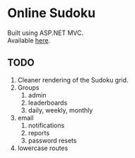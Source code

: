 # Online Sudoku

Built using ASP.NET MVC.\
Available
[here](https://sudoku.chasbob.co.uk).

## TODO

1. Cleaner rendering of the Sudoku grid.
2. Groups
	1. admin
	2. leaderboards
	3. daily, weekly, monthly
3. email 
	1. notifications
	2. reports
	3. password resets
4. lowercase routes
